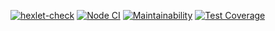 [![hexlet-check](https://github.com/boldurean/frontend-project-lvl3/actions/workflows/hexlet-check.yml/badge.svg)](https://github.com/boldurean/frontend-project-lvl3/actions/) [![Node CI](https://github.com/boldurean/frontend-project-lvl3/actions/workflows/nodeCI.yml/badge.svg)](https://github.com/boldurean/frontend-project-lvl3/actions) [![Maintainability](https://api.codeclimate.com/v1/badges/00c6d9804aa30af5b00a/maintainability)](https://codeclimate.com/github/boldurean/frontend-project-lvl3/maintainability) [![Test Coverage](https://api.codeclimate.com/v1/badges/00c6d9804aa30af5b00a/test_coverage)](https://codeclimate.com/github/boldurean/frontend-project-lvl3/test_coverage) 

